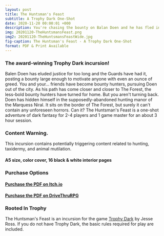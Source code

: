 ```yaml
---
layout: post
title: The Huntsman's Feast
subtitle: A Trophy Dark One-Shot
date: 2020-11-20 00:00:01 +000
description: You're chasing the bounty on Balan Doen and he has fled into the abandoned gothic hunting lodge of Marquess Niral. Do you follow him in and claim your bounty?
img: 20201120-TheHuntsmansFeast.png
img2: 20201120-TheHuntsmansFeastWide.jpg
fig-caption: The Huntsman's Feast - A Trophy Dark One-Shot
format: PDF & Print Available
---
```

### The award-winning Trophy Dark incursion!
Balen Doen has eluded justice for too long and the Guards have had it, posting a bounty large enough to motivate anyone with even an ounce of greed. You and your... friends have become bounty hunters, pursuing Doen out of the city. As his path has come closer and closer to The Forest, the less-bold bounty hunters have turned for home. But you aren't turning back.
Doen has hidden himself in the supposedly-abandoned hunting manor of the Marquess Niral. It sits on the border of The Forest, but surely it can't contain any unforeseen horrors. Can it?
The Huntsman's Feast is a one-shot adventure of dark fantasy for 2-4 players and 1 game master for an about 3 hour session.

### Content Warning.
This incursion contains potentially triggering content related to hunting, taxidermy, and animal mutilation.

#### A5 size, color cover, 16 black & white interior pages

### Purchase Options
#### [Purchase the PDF on Itch.io](https://byemberandash.itch.io/the-huntsmans-feast)
#### [Purchase the PDF on DriveThruRPG](https://www.drivethrurpg.com/product/336882/The-Huntsmans-Feast)

### Rooted In Trophy

The Huntsman's Feast is an incursion for the game [Trophy Dark](https://trophyrpg.com) by Jesse Ross. If you do not have Trophy Dark, the basic rules required for play are included.
